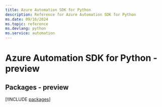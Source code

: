 ```yaml
---
title: Azure Automation SDK for Python
description: Reference for Azure Automation SDK for Python
ms.date: 09/16/2024
ms.topic: reference
ms.devlang: python
ms.service: automation
---
```

# Azure Automation SDK for Python - preview
## Packages - preview
[!INCLUDE [packages](automation-index.md)]